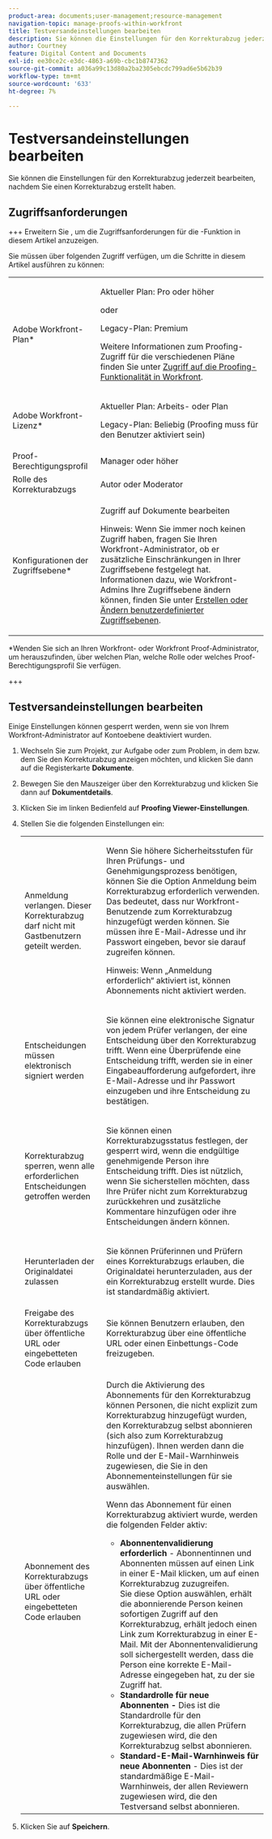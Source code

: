 ```yaml
---
product-area: documents;user-management;resource-management
navigation-topic: manage-proofs-within-workfront
title: Testversandeinstellungen bearbeiten
description: Sie können die Einstellungen für den Korrekturabzug jederzeit bearbeiten, nachdem Sie einen Korrekturabzug erstellt haben.
author: Courtney
feature: Digital Content and Documents
exl-id: ee30ce2c-e3dc-4863-a69b-cbc1b8747362
source-git-commit: a036a99c13d80a2ba2305ebcdc799ad6e5b62b39
workflow-type: tm+mt
source-wordcount: '633'
ht-degree: 7%

---
```


# Testversandeinstellungen bearbeiten

Sie können die Einstellungen für den Korrekturabzug jederzeit bearbeiten, nachdem Sie einen Korrekturabzug erstellt haben.

## Zugriffsanforderungen

+++ Erweitern Sie , um die Zugriffsanforderungen für die -Funktion in diesem Artikel anzuzeigen.

Sie müssen über folgenden Zugriff verfügen, um die Schritte in diesem Artikel ausführen zu können:

<table style="table-layout:auto"> 
 <col> 
 <col> 
 <tbody> 
  <tr> 
   <td role="rowheader">Adobe Workfront-Plan*</td> 
   <td> <p>Aktueller Plan: Pro oder höher</p> <p>oder</p> <p>Legacy-Plan: Premium</p> <p>Weitere Informationen zum Proofing-Zugriff für die verschiedenen Pläne finden Sie unter <a href="/help/quicksilver/administration-and-setup/manage-workfront/configure-proofing/access-to-proofing-functionality.md" class="MCXref xref">Zugriff auf die Proofing-Funktionalität in Workfront</a>.</p> </td> 
  </tr> 
  <tr> 
   <td role="rowheader">Adobe Workfront-Lizenz*</td> 
   <td> <p>Aktueller Plan: Arbeits- oder Plan</p> <p>Legacy-Plan: Beliebig (Proofing muss für den Benutzer aktiviert sein)</p> </td> 
  </tr> 
  <tr> 
   <td role="rowheader">Proof-Berechtigungsprofil </td> 
   <td>Manager oder höher</td> 
  </tr> 
  <tr> 
   <td role="rowheader">Rolle des Korrekturabzugs</td> 
   <td>Autor oder Moderator</td> 
  </tr> 
  <tr> 
   <td role="rowheader">Konfigurationen der Zugriffsebene*</td> 
   <td> <p>Zugriff auf Dokumente bearbeiten</p> <p>Hinweis: Wenn Sie immer noch keinen Zugriff haben, fragen Sie Ihren Workfront-Administrator, ob er zusätzliche Einschränkungen in Ihrer Zugriffsebene festgelegt hat. Informationen dazu, wie Workfront-Admins Ihre Zugriffsebene ändern können, finden Sie unter <a href="../../../administration-and-setup/add-users/configure-and-grant-access/create-modify-access-levels.md" class="MCXref xref">Erstellen oder Ändern benutzerdefinierter Zugriffsebenen</a>.</p> </td> 
  </tr> 
 </tbody> 
</table>

&#42;Wenden Sie sich an Ihren Workfront- oder Workfront Proof-Administrator, um herauszufinden, über welchen Plan, welche Rolle oder welches Proof-Berechtigungsprofil Sie verfügen.

+++

## Testversandeinstellungen bearbeiten

Einige Einstellungen können gesperrt werden, wenn sie von Ihrem Workfront-Administrator auf Kontoebene deaktiviert wurden.

1. Wechseln Sie zum Projekt, zur Aufgabe oder zum Problem, in dem bzw. dem Sie den Korrekturabzug anzeigen möchten, und klicken Sie dann auf die Registerkarte **Dokumente**.
1. Bewegen Sie den Mauszeiger über den Korrekturabzug und klicken Sie dann auf **Dokumentdetails**.
1. Klicken Sie im linken Bedienfeld auf **Proofing Viewer-Einstellungen**.
1. Stellen Sie die folgenden Einstellungen ein:

   <table style="table-layout:auto"> 
    <col> 
    <col> 
    <tbody> 
     <tr> 
      <td role="rowheader">Anmeldung verlangen. Dieser Korrekturabzug darf nicht mit Gastbenutzern geteilt werden.</td> 
      <td> <p>Wenn Sie höhere Sicherheitsstufen für Ihren Prüfungs- und Genehmigungsprozess benötigen, können Sie die Option Anmeldung beim Korrekturabzug erforderlich verwenden. Das bedeutet, dass nur Workfront-Benutzende zum Korrekturabzug hinzugefügt werden können. Sie müssen ihre E-Mail-Adresse und ihr Passwort eingeben, bevor sie darauf zugreifen können.</p> <p>Hinweis: <em style="font-style: normal;">Wenn „Anmeldung erforderlich“ aktiviert ist, können Abonnements nicht aktiviert werden.</em> </p> </td> 
     </tr> 
     <tr> 
      <td role="rowheader">Entscheidungen müssen elektronisch signiert werden</td> 
      <td> <p>Sie können eine elektronische Signatur von jedem Prüfer verlangen, der eine Entscheidung über den Korrekturabzug trifft. Wenn eine Überprüfende eine Entscheidung trifft, werden sie in einer Eingabeaufforderung aufgefordert, ihre E-Mail-Adresse und ihr Passwort einzugeben und ihre Entscheidung zu bestätigen.</p> </td> 
     </tr> 
     <tr> 
      <td role="rowheader">Korrekturabzug sperren, wenn alle erforderlichen Entscheidungen getroffen werden</td> 
      <td> <p>Sie können einen Korrekturabzugsstatus festlegen, der gesperrt wird, wenn die endgültige genehmigende Person ihre Entscheidung trifft. Dies ist nützlich, wenn Sie sicherstellen möchten, dass Ihre Prüfer nicht zum Korrekturabzug zurückkehren und zusätzliche Kommentare hinzufügen oder ihre Entscheidungen ändern können.</p> </td> 
     </tr> 
     <tr> 
      <td role="rowheader">Herunterladen der Originaldatei zulassen</td> 
      <td> <p>Sie können Prüferinnen und Prüfern eines Korrekturabzugs erlauben, die Originaldatei herunterzuladen, aus der ein Korrekturabzug erstellt wurde. Dies ist standardmäßig aktiviert.</p> </td> 
     </tr> 
     <tr> 
      <td role="rowheader">Freigabe des Korrekturabzugs über öffentliche URL oder eingebetteten Code erlauben</td> 
      <td>Sie können Benutzern erlauben, den Korrekturabzug über eine öffentliche URL oder einen Einbettungs-Code freizugeben. </td> 
     </tr> 
     <tr> 
      <td role="rowheader">Abonnement des Korrekturabzugs über öffentliche URL oder eingebetteten Code erlauben</td> 
      <td> <p>Durch die Aktivierung des Abonnements für den Korrekturabzug können Personen, die nicht explizit zum Korrekturabzug hinzugefügt wurden, den Korrekturabzug selbst abonnieren (sich also zum Korrekturabzug hinzufügen). Ihnen werden dann die Rolle und der E-Mail-Warnhinweis zugewiesen, die Sie in den Abonnementeinstellungen für sie auswählen.</p> <p>Wenn das Abonnement für einen Korrekturabzug aktiviert wurde, werden die folgenden Felder aktiv:</p> 
       <ul> 
        <li><strong>Abonnentenvalidierung erforderlich</strong> - Abonnentinnen und Abonnenten müssen auf einen Link in einer E-Mail klicken, um auf einen Korrekturabzug zuzugreifen. <br> Sie diese Option auswählen, erhält die abonnierende Person keinen sofortigen Zugriff auf den Korrekturabzug, erhält jedoch einen Link zum Korrekturabzug in einer E-Mail. Mit der Abonnentenvalidierung soll sichergestellt werden, dass die Person eine korrekte E-Mail-Adresse eingegeben hat, zu der sie Zugriff hat.</li> 
        <li><strong>Standardrolle für neue Abonnenten -</strong> Dies ist die Standardrolle für den Korrekturabzug, die allen Prüfern zugewiesen wird, die den Korrekturabzug selbst abonnieren.</li> 
        <li><strong>Standard-E-Mail-Warnhinweis für neue Abonnenten</strong> - Dies ist der standardmäßige E-Mail-Warnhinweis, der allen Reviewern zugewiesen wird, die den Testversand selbst abonnieren.</li> 
       </ul> </td> 
     </tr> 
    </tbody> 
   </table>

1. Klicken Sie auf **Speichern**.

 
